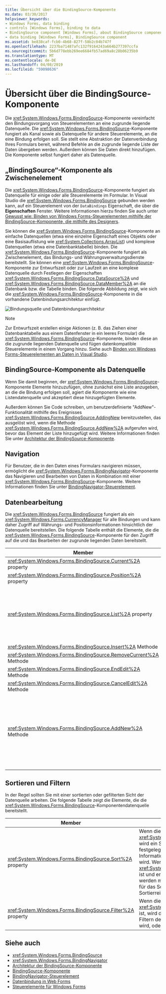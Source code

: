 ```yaml
---
title: Übersicht über die BindingSource-Komponente
ms.date: 03/30/2017
helpviewer_keywords:
- Windows Forms, data binding
- controls [Windows Forms], binding to data
- BindingSource component [Windows Forms], about BindingSource component
- data binding [Windows Forms], BindingSource component
ms.assetid: be838caf-fcb0-4b68-827f-58b2c04b747f
ms.openlocfilehash: 2237ba71487afc132f9164243a664b277397ccfa
ms.sourcegitcommit: 5b6d778ebb269ee6684fb57ad69a8c28b06235b9
ms.translationtype: MT
ms.contentlocale: de-DE
ms.lasthandoff: 04/08/2019
ms.locfileid: "59098636"
---
```

# <a name="bindingsource-component-overview"></a>Übersicht über die BindingSource-Komponente
Die <xref:System.Windows.Forms.BindingSource>-Komponente vereinfacht den Bindungsvorgang von Steuerelementen an eine zugrunde liegende Datenquelle. Die <xref:System.Windows.Forms.BindingSource>-Komponente fungiert als Kanal sowie als Datenquelle für andere Steuerelemente, an die eine Bindung erfolgen soll. Sie stellt eine Abstraktion der Datenverbindung Ihres Formulars bereit, während Befehle an die zugrunde liegende Liste der Daten übergeben werden. Außerdem können Sie Daten direkt hinzufügen. Die Komponente selbst fungiert daher als Datenquelle.  
  
## <a name="bindingsource-component-as-an-intermediary"></a>„BindingSource“-Komponente als Zwischenelement  
 Die <xref:System.Windows.Forms.BindingSource>-Komponente fungiert als Datenquelle für einige oder alle Steuerelemente im Formular. In Visual Studio die <xref:System.Windows.Forms.BindingSource> gebunden werden kann, auf ein Steuerelement von der `DataBindings` Eigenschaft, die über die **Eigenschaften** Fenster. Weitere Informationen hierzu finden Sie auch unter [Gewusst wie: Binden von Windows Forms-Steuerelementen mithilfe der BindingSource-Komponente, die mithilfe des Designers](bind-wf-controls-with-the-bindingsource.md).  
  
 Sie können die <xref:System.Windows.Forms.BindingSource>-Komponente an einfache Datenquellen (etwa eine einzelne Eigenschaft eines Objekts oder eine Basisauflistung wie <xref:System.Collections.ArrayList>) und komplexe Datenquellen (etwa eine Datenbanktabelle) binden. Die <xref:System.Windows.Forms.BindingSource>-Komponente fungiert als Zwischenelement, das Bindungs- und Währungsverwaltungsdienste bereitstellt. Sie können eine <xref:System.Windows.Forms.BindingSource>-Komponente zur Entwurfszeit oder zur Laufzeit an eine komplexe Datenquelle durch Festlegen der Eigenschaften <xref:System.Windows.Forms.BindingSource.DataSource%2A> und <xref:System.Windows.Forms.BindingSource.DataMember%2A> an die Datenbank bzw. die Tabelle binden. Die folgende Abbildung zeigt, wie sich die <xref:System.Windows.Forms.BindingSource>-Komponente in die vorhandene Datenbindungsarchitektur einfügt.  
  
 ![Bindungsquelle und Datenbindungsarchitektur](./media/net-bindsrcdatabindarch.gif "NET_BindSrcDataBindArch")  
  
> [!NOTE]
>  Zur Entwurfszeit erstellen einige Aktionen (z. B. das Ziehen einer Datenbanktabelle aus einem Datenfenster in ein leeres Formular) die <xref:System.Windows.Forms.BindingSource>-Komponente, binden diese an die zugrunde liegenden Datenquelle und fügen datenkompatible Steuerelemente in einem Vorgang hinzu. Siehe auch [Binden von Windows Forms-Steuerelementen an Daten in Visual Studio](/visualstudio/data-tools/bind-windows-forms-controls-to-data-in-visual-studio).  
  
## <a name="bindingsource-component-as-a-data-source"></a>BindingSource-Komponente als Datenquelle  
 Wenn Sie damit beginnen, der <xref:System.Windows.Forms.BindingSource>-Komponente Elemente hinzuzufügen, ohne zunächst eine Liste anzugeben, an die die Bindung erfolgen soll, agiert die Komponente wie eine Listendatenquelle und akzeptiert diese hinzugefügten Elemente.  
  
 Außerdem können Sie Code schreiben, um benutzerdefinierte "AddNew"-Funktionalität mithilfe des Ereignisses <xref:System.Windows.Forms.BindingSource.AddingNew> bereitzustellen, das ausgelöst wird, wenn die Methode <xref:System.Windows.Forms.BindingSource.AddNew%2A> aufgerufen wird, bevor das Element der Liste hinzugefügt wird. Weitere Informationen finden Sie unter [Architektur der BindingSource-Komponente](bindingsource-component-architecture.md).  
  
## <a name="navigation"></a>Navigation  
 Für Benutzer, die in den Daten eines Formulars navigieren müssen, ermöglicht die <xref:System.Windows.Forms.BindingNavigator>-Komponente das Navigieren und Bearbeiten von Daten in Kombination mit einer <xref:System.Windows.Forms.BindingSource>-Komponente. Weitere Informationen finden Sie unter [BindingNavigator-Steuerelement](bindingnavigator-control-windows-forms.md).  
  
## <a name="data-manipulation"></a>Datenbearbeitung  
 Die <xref:System.Windows.Forms.BindingSource> fungiert als ein <xref:System.Windows.Forms.CurrencyManager> für alle Bindungen und kann daher Zugriff auf Währungs- und Positionsinformationen hinsichtlich der Datenquelle bereitstellen. Die folgende Tabelle enthält die Elemente, die die <xref:System.Windows.Forms.BindingSource>-Komponente für den Zugriff auf die und das Bearbeiten der zugrunde liegenden Daten bereitstellt.  
  
|Member|Beschreibung|  
|------------|-----------------|  
|<xref:System.Windows.Forms.BindingSource.Current%2A> property|Ruft das aktuelle Element der Datenquelle ab.|  
|<xref:System.Windows.Forms.BindingSource.Position%2A> property|Ruft die aktuelle Position in der zugrunde liegenden Liste ab oder legt diese fest.|  
|<xref:System.Windows.Forms.BindingSource.List%2A> property|Ruft die Liste ab, die die Auswertung der Auswertung <xref:System.Windows.Forms.BindingSource.DataSource%2A> und <xref:System.Windows.Forms.BindingSource.DataMember%2A> darstellt. Wenn <xref:System.Windows.Forms.BindingSource.DataMember%2A> nicht festgelegt ist, wird die durch <xref:System.Windows.Forms.BindingSource.DataSource%2A> angegebene Liste zurückgegeben.|  
|<xref:System.Windows.Forms.BindingSource.Insert%2A> Methode|Fügt ein Element am angegebenen Index in die Liste ein.|  
|<xref:System.Windows.Forms.BindingSource.RemoveCurrent%2A> Methode|Entfernt das aktuelle Element aus der Liste.|  
|<xref:System.Windows.Forms.BindingSource.EndEdit%2A> Methode|Wendet anstehende Änderungen auf die zugrunde liegende Datenquelle an.|  
|<xref:System.Windows.Forms.BindingSource.CancelEdit%2A> Methode|Bricht den aktuellen Bearbeitungsvorgang ab.|  
|<xref:System.Windows.Forms.BindingSource.AddNew%2A> Methode|Fügt der zugrunde liegenden Liste ein neues Element hinzu. Wenn die Datenquelle <xref:System.ComponentModel.IBindingList> implementiert und ein Element aus dem <xref:System.Windows.Forms.BindingSource.AddingNew>-Ereignis zurückgibt, wird dieses Element hinzugefügt. Andernfalls wird die Anforderung an die Methode <xref:System.ComponentModel.IBindingList.AddNew%2A> der Liste übergeben. Wenn die zugrunde liegende Liste keine <xref:System.ComponentModel.IBindingList> ist, wird das Element automatisch über seinen öffentlichen Standardkonstruktor erstellt.|  
  
## <a name="sorting-and-filtering"></a>Sortieren und Filtern  
 In der Regel sollten Sie mit einer sortierten oder gefilterten Sicht der Datenquelle arbeiten. Die folgende Tabelle zeigt die Elemente, die die <xref:System.Windows.Forms.BindingSource>-Komponentendatenquelle bereitstellt.  
  
|Member|Beschreibung|  
|------------|-----------------|  
|<xref:System.Windows.Forms.BindingSource.Sort%2A> property|Wenn die Datenquelle eine <xref:System.ComponentModel.IBindingList> ist, wird ein Spaltenname abgerufen oder festgelegt, der für das Sortieren und für Informationen zur Sortierreihenfolge verwendet wird. Wenn die Datenquelle eine <xref:System.ComponentModel.IBindingListView> ist und erweiterte Sortierung unterstützt, werden mehrere Spaltennamen abgerufen, die für das Sortieren und für Informationen zur Sortierreihenfolge verwendet werden.|  
|<xref:System.Windows.Forms.BindingSource.Filter%2A> property|Wenn die Datenquelle eine <xref:System.ComponentModel.IBindingListView> ist, wird der Ausdruck abgerufen, der zum Filtern der anzuzeigenden Zeilen verwendet wird, oder dieser Ausdruck wird festgelegt.|  
  
## <a name="see-also"></a>Siehe auch

- <xref:System.Windows.Forms.BindingSource>
- <xref:System.Windows.Forms.BindingNavigator>
- [Architektur der BindingSource-Komponente](bindingsource-component-architecture.md)
- [BindingSource-Komponente](bindingsource-component.md)
- [BindingNavigator-Steuerelement](bindingnavigator-control-windows-forms.md)
- [Datenbindung in Web Forms](../windows-forms-data-binding.md)
- [Steuerelemente für Windows Forms](controls-to-use-on-windows-forms.md)
